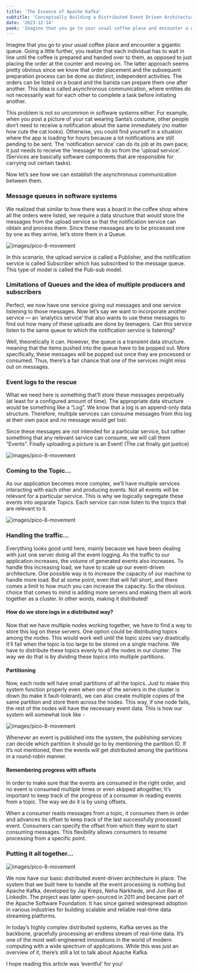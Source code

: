 ```yaml
---
title: 'The Essence of Apache Kafka'
subtitle: 'Conceptually Building a Distributed Event Driven Architecture'
date: '2023-12-14'
peek: 'Imagine that you go to your usual coffee place and encounter a gigantic queue. Going a little further, you realize that each individual has to wait in line until the coffee is prepared and handed over to them, as opposed to just placing the order at the counter and moving on...'
---
```


Imagine that you go to your usual coffee place and encounter a gigantic queue. Going a little further, you realize that each individual has to wait in line until the coffee is prepared and handed over to them, as opposed to just placing the order at the counter and moving on. The latter approach seems pretty obvious since we know that order placement and the subsequent preparation process can be done as distinct, independent activities. The orders can be listed on a board and the barista can prepare them one after another. This idea is called asynchronous communication, where entities do not necessarily wait for each other to complete a task before initiating another.

This problem is not so uncommon in software systems either. For example, when you post a picture of your cat wearing Santa’s costume, other people don’t need to receive a notification about the same immediately (no matter how cute the cat looks). Otherwise, you could find yourself in a situation where the app is loading for hours because a lot notifications are still pending to be sent. The ‘notification service’ can do its job at its own pace; it just needs to receive the ‘message’ to do so from the ‘upload service’. (Services are basically software components that are responsible for carrying out certain tasks).

Now let’s see how we can establish the asynchronous communication between them.

### Message queues in software systems
We realized that similar to how there was a board in the coffee shop where all the orders were listed, we require a data structure that would store the messages from the upload service so that the notification service can obtain and process them. Since these messages are to be processed one by one as they arrive, let’s store them in a Queue.

![images/pico-8-movement](/images/essence_kafka_1.png)

In this scenario, the upload service is called a Publisher, and the notification service is called Subscriber which has subscribed to the message queue. This type of model is called the Pub-sub model.

### Limitations of Queues and the idea of multiple producers and subscribers
Perfect, we now have one service giving out messages and one service listening to those messages. Now let’s say we want to incorporate another service — an ‘analytics service’ that also wants to use these messages to find out how many of these uploads are done by teenagers. Can this service listen to the same queue to which the notification service is listening?

Well, theoretically it can. However, the queue is a transient data structure. meaning that the items pushed into the queue have to be popped out. More specifically, these messages will be popped out once they are processed or consumed. Thus, there’s a fair chance that one of the services might miss out on messages.

### Event logs to the rescue
What we need here is something that’ll store these messages perpetually (at least for a configured amount of time). The appropriate data structure would be something like a “Log”. We know that a log is an append-only data structure. Therefore, multiple services can consume messages from this log at their own pace and no message would get lost.

Since these messages are not intended for a particular service, but rather something that any relevant service can consume, we will call them “Events”. Finally uploading a picture is an Event! (The cat finally got justice)

![images/pico-8-movement](/images/essence_kafka_2.png)

### Coming to the Topic…
As our application becomes more complex, we’ll have multiple services interacting with each other and producing events. Not all events will be relevant for a particular service. This is why we logically segregate these events into separate Topics. Each service can now listen to the topics that are relevant to it.

![images/pico-8-movement](/images/essence_kafka_3.png)

### Handling the traffic…
Everything looks good until here, mainly because we have been dealing with just one server doing all the event logging. As the traffic to our application increases, the volume of generated events also increases. To handle this increasing load, we have to scale up our event-driven architecture. One possible way is to increase the capacity of our machine to handle more load. But at some point, even that will fall short, and there comes a limit to how much you can increase the capacity. So the obvious choice that comes to mind is adding more servers and making them all work together as a cluster. In other words, making it distributed!

#### How do we store logs in a distributed way?
Now that we have multiple nodes working together, we have to find a way to store this log on these servers. One option could be distributing topics among the nodes. This would work well until the topic sizes vary drastically. It’ll fail when the topic is too large to be stored on a single machine. We have to distribute these topics evenly to all the nodes in our cluster. The way we do that is by dividing these topics into multiple partitions.

#### Partitioning
Now, each node will have small partitions of all the topics. Just to make this system function properly even when one of the servers in the cluster is down (to make it fault-tolerant), we can also create multiple copies of the same partition and store them across the nodes. This way, if one node fails, the rest of the nodes will have the necessary event data. This is how our system will somewhat look like -

![images/pico-8-movement](/images/essence_kafka_4.png)

Whenever an event is published into the system, the publishing services can decide which partition it should go to by mentioning the partition ID. If it’s not mentioned, then the events will get distributed among the partitions in a round-robin manner.

#### Remembering progress with offsets
In order to make sure that the events are consumed in the right order, and no event is consumed multiple times or even skipped altogether, It’s important to keep track of the progress of a consumer in reading events from a topic. The way we do it is by using offsets.

When a consumer reads messages from a topic, it consumes them in order and advances its offset to keep track of the last successfully processed event. Consumers can specify the offset from which they want to start consuming messages. This flexibility allows consumers to resume processing from a specific point.

### Putting it all together…

![images/pico-8-movement](/images/essence_kafka_5.png)

We now have our basic distributed event-driven architecture in place. The system that we built here to handle all the event processing is nothing but Apache Kafka, developed by Jay Kreps, Neha Narkhede, and Jun Rao at LinkedIn. The project was later open-sourced in 2011 and became part of the Apache Software Foundation. It has since gained widespread adoption in various industries for building scalable and reliable real-time data streaming platforms.

In today’s highly complex distributed systems, Kafka serves as the backbone, gracefully processing an endless stream of real-time data. It’s one of the most well-engineered innovations in the world of modern computing with a wide spectrum of applications. While this was just an overview of it, there’s still a lot to talk about Apache Kafka.

I hope reading this article was ‘eventful’ for you!